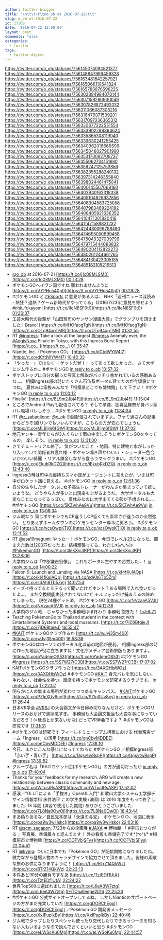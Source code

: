 ```yaml
---
author: twitter-blogger
title: "\n\t\t\t\t@o_ob at 2016-07-22\t\t"
slug: o_ob-at-2016-07-22
id: 27169
date: '2016-07-22 12:00:00'
layout: post
comments: false
categories:
  - twitter
tags:
  - twitter-digest
---
```


https://twitter.com/o_ob/statuses/756145074094821377 https://twitter.com/o_ob/statuses/756148847999459328 https://twitter.com/o_ob/statuses/756163481842257921 https://twitter.com/o_ob/statuses/756165066110541824 https://twitter.com/o_ob/statuses/756165786876596225 https://twitter.com/o_ob/statuses/756302884984070144 https://twitter.com/o_ob/statuses/756307159260930049 https://twitter.com/o_ob/statuses/756307826872492032 https://twitter.com/o_ob/statuses/756311066087305216 https://twitter.com/o_ob/statuses/756316479071539201 https://twitter.com/o_ob/statuses/756317097236365312 https://twitter.com/o_ob/statuses/756330677222551554 https://twitter.com/o_ob/statuses/756333902298394624 https://twitter.com/o_ob/statuses/756335865308119040 https://twitter.com/o_ob/statuses/756339630241255425 https://twitter.com/o_ob/statuses/756340962016669696 https://twitter.com/o_ob/statuses/756345048027901960 https://twitter.com/o_ob/statuses/756353170062708737 https://twitter.com/o_ob/statuses/756355062734151680 https://twitter.com/o_ob/statuses/756356247125753856 https://twitter.com/o_ob/statuses/756382355288240132 https://twitter.com/o_ob/statuses/756397314248355840 https://twitter.com/o_ob/statuses/756398024461475841 https://twitter.com/o_ob/statuses/756400145567068160 https://twitter.com/o_ob/statuses/756403940162318336 https://twitter.com/o_ob/statuses/756405104626937856 https://twitter.com/o_ob/statuses/756406304583725058 https://twitter.com/o_ob/statuses/756407980489224192 https://twitter.com/o_ob/statuses/756408405921636352 https://twitter.com/o_ob/statuses/756410471301820416 https://twitter.com/o_ob/statuses/756411471588831232 https://twitter.com/o_ob/statuses/756424480096788480 https://twitter.com/o_ob/statuses/756474695050899458 https://twitter.com/o_ob/statuses/756475049327009796 https://twitter.com/o_ob/statuses/756479715444088832 https://twitter.com/o_ob/statuses/756480004112822273 https://twitter.com/o_ob/statuses/756480261244661765 https://twitter.com/o_ob/statuses/756484130423005185 https://twitter.com/o_ob/statuses/756485183105216513  

*   [@o_ob](https://twitter.com/o_ob) at 2016-07-21 [https://t.co/j1c08MLSM0](https://t.co/j1c08MLSM0) [00:13:28](https://twitter.com/o_ob/statuses/756145074094821377)
*   ポケモンGOヘイヴン国ですね 襲われませんように [https://t.co/VYPHc540p0](https://t.co/VYPHc540p0) [00:28:28](https://twitter.com/o_ob/statuses/756148847999459328)
*   #ポケモンGO と [#ESports](https://twitter.com/search?q=%23ESports&src=hash) に意見がある人は、 NHK「週刊ニュース深読み - 熱狂？過熱？ゲーム新時代がやってくる」(2016/7/23)に意見を寄せよう [#nhk_fukayomi](https://twitter.com/search?q=%23nhk_fukayomi&src=hash) [https://t.co/lIeN8SF0t0](https://t.co/lIeN8SF0t0) [01:26:37](https://twitter.com/o_ob/statuses/756163481842257921)
*   工芸大時代の後輩が「山田玲司のヤンサン漫画大賞」でグランプリを頂きました！Bravo! [https://t.co/MHOfaogTgN](https://t.co/MHOfaogTgN) [https://t.co/OTq94xpTMB](https://t.co/OTq94xpTMB) [01:32:55](https://twitter.com/o_ob/statuses/756165066110541824)
*   RT [@ingress](https://twitter.com/ingress): Take a look at the largest [#Ingress](https://twitter.com/search?q=%23Ingress&src=hash) Anomaly ever, the [#AegisNova](https://twitter.com/search?q=%23AegisNova&src=hash) Finale in Tokyo, with this Ingress Burst Report. [https://t.co…](https://t.co…) [01:35:47](https://twitter.com/o_ob/statuses/756165786876596225)
*   Niantic, Inc.「Pokémon GO」 [https://t.co/dCtdWYW4I7](https://t.co/dCtdWYW4I7) [10:40:33](https://twitter.com/o_ob/statuses/756302884984070144)
*   「やったー」ではなく 「ゲットだぜ！」って言って欲しかった。 さて大学にジム作るか... #ポケモンGO [in reply to o_ob](https://twitter.com/o_ob/statuses/756302884984070144) [10:57:32](https://twitter.com/o_ob/statuses/756307159260930049)
*   ポケストップに自分の撮った写真と解説がバッチリ書かれているの感動あるな...。 相模Ingress部の時にたくさん石仏系ポータル建てたのが今頃役に立つね。 夏休みは家族みんなで「相模原どこでも博物館」して下さい！ #ポケモンGO [in reply to o_ob](https://twitter.com/o_ob/statuses/756307159260930049) [11:00:12](https://twitter.com/o_ob/statuses/756307826872492032)
*   Finally!! [https://t.co/8L9m2Jbj4F](https://t.co/8L9m2Jbj4F) [11:13:04](https://twitter.com/o_ob/statuses/756311066087305216)
*   ところでAndroid Playも配信されてる？ そして早速、狂喜乱舞勢が身バレ家バレ職場バレしそう... #ポケモンGO [in reply to o_ob](https://twitter.com/o_ob/statuses/756307826872492032) [11:34:34](https://twitter.com/o_ob/statuses/756316479071539201)
*   RT [@z_zabaglione](https://twitter.com/z_zabaglione): [@o_ob](https://twitter.com/o_ob) 勿論配信されていますよ。ファミ通さんの記事からどうぞ(直リンでもいいんですが、こちらの方が安心でしょう)。 [https://t.co/MLBIjm6fGW](https://t.co/MLBIjm6fGW) [11:37:02](https://twitter.com/o_ob/statuses/756317097236365312)
*   地元ヤンキー青年たちが3人ぐらいで雨の中楽しそうにポケモンGOをやってるの。 楽しそう。 [in reply to o_ob](https://twitter.com/o_ob/statuses/756316479071539201) [12:31:00](https://twitter.com/o_ob/statuses/756330677222551554)
*   さてチュートリアル終了。 気がついたこと ・地図、特に建物と水がしっかり入っていて関係者お疲れ様 ・ポケモン鳴き声かわいい ・シェーダー色合いかわいい綺麗 ・リアル課金しながら食らうマックうまい。 #ポケモンGO [https://t.co/iEkubRkDZQ](https://t.co/iEkubRkDZQ) [in reply to o_ob](https://twitter.com/o_ob/statuses/756330677222551554) [12:43:48](https://twitter.com/o_ob/statuses/756333902298394624)
*   Ingressの時は町中の縦持ちスマホ民がエージェントに見えたが、いまは町中がロケット団に見える。 #ポケモンGO [in reply to o_ob](https://twitter.com/o_ob/statuses/756330677222551554) [12:51:36](https://twitter.com/o_ob/statuses/756335865308119040)
*   自分の生やしたポータルに女子高生トレーナーがわんさか集まっていて嬉しいような。 どうやら人が多いと出現率も上がるようだ。 大学ポータルも大変なことになってるっぽい。 夏休みなのに大学出てくる勢が予想される...。 #ポケモンGO [https://t.co/5KZwhAe9Vu](https://t.co/5KZwhAe9Vu) [in reply to o_ob](https://twitter.com/o_ob/statuses/756333902298394624) [13:06:34](https://twitter.com/o_ob/statuses/756339630241255425)
*   ジム戦なう 同じポケモンでもCP違うしCP低くても素早さが違うのか全然強い。 とりあえずホームタウンのポケモンセンター厚木に戻ろう。 #ポケモンGO [https://t.co/vcsOwpKTjO](https://t.co/vcsOwpKTjO) [in reply to o_ob](https://twitter.com/o_ob/statuses/756339630241255425) [13:11:52](https://twitter.com/o_ob/statuses/756340962016669696)
*   RT [@asa10megumi](https://twitter.com/asa10megumi): やったー！ポケモンGO、今日でレベル23になった。捕まえた数は1200匹だったよ。結構頑張ってる、わたし٩(๑❛ᴗ❛๑)۶ [#PokemonGO](https://twitter.com/search?q=%23PokemonGO&src=hash) [https://t.co/4lekXyutKP](https://t.co/4lekXyutKP) [13:28:06](https://twitter.com/o_ob/statuses/756345048027901960)
*   大学内ジムは「中部謙吉翁像」。 これもポータル生やすの苦労した...！ [in reply to o_ob](https://twitter.com/o_ob/statuses/547788508929085441) [14:00:22](https://twitter.com/o_ob/statuses/756353170062708737)
*   Falcon 9: Launch and Landing via NASA [https://t.co/kI4fKuIAQp](https://t.co/kI4fKuIAQp) [https://t.co/sdAh6Tb5Zm](https://t.co/sdAh6Tb5Zm) [14:07:54](https://twitter.com/o_ob/statuses/756355062734151680)
*   イーブイ持ってるとモテるって聞いたけどホント？ある場所で入れ食いだったよ...。 まだ交換機能実装されてないけど モルフォンだけ捕まえるの諦めてしまった。 現在24種ゲット済。 #ポケモンGO [https://t.co/NVzaeA5VJI](https://t.co/NVzaeA5VJI) [in reply to o_ob](https://twitter.com/o_ob/statuses/756340962016669696) [14:12:36](https://twitter.com/o_ob/statuses/756356247125753856)
*   大学内のジム戦... じゃなかった事務戦ほぼ終わり 事務戦 飽きた！ [15:56:21](https://twitter.com/o_ob/statuses/756382355288240132)
*   Teaching PokémonGo to Thailand student in the context with Entertainment Systems and local museums. [https://t.co/7jD6BtqjeJ](https://t.co/7jD6BtqjeJ) [16:55:47](https://twitter.com/o_ob/statuses/756397314248355840)
*   [#KAIT](https://twitter.com/search?q=%23KAIT&src=hash) ポケモンGOクラブ作るか [https://t.co/wJvj35m400](https://t.co/wJvj35m400) [16:58:36](https://twitter.com/o_ob/statuses/756398024461475841)
*   ポケモンGOはローソンのポータル化以前の地図が便利。 相模Ingress部の時に作った地図が役に立ちますね！文化庁メディア芸術祭版もありますよ。 [https://t.co/oYadqmOS53](https://t.co/oYadqmOS53) #ポケモンGO [#Ingress](https://twitter.com/search?q=%23Ingress&src=hash) [https://t.co/SS7W27rC3B](https://t.co/SS7W27rC3B) [17:07:02](https://twitter.com/o_ob/statuses/756400145567068160)
*   KAITポケモンGOクラブ作った [https://t.co/3AXQHisWOz](https://t.co/3AXQHisWOz) #ポケモンGO [#KAIT](https://twitter.com/search?q=%23KAIT&src=hash) 身元バレを気にしない、争わない、社会性を持つ、節度を持ってポケモンを研究するクラブです。 [in reply to o_ob](https://twitter.com/o_ob/statuses/756398024461475841) [17:22:07](https://twitter.com/o_ob/statuses/756403940162318336)
*   明らかに人の集まる場所が変わりつつあるキャンパス。 [#KAIT](https://twitter.com/search?q=%23KAIT&src=hash)ポケモンGO [https://t.co/PZlpXUv8cy](https://t.co/PZlpXUv8cy) [in reply to o_ob](https://twitter.com/o_ob/statuses/756403940162318336) [17:26:44](https://twitter.com/o_ob/statuses/756405104626937856)
*   日本VR学会 [#VRSJ](https://twitter.com/search?q=%23VRSJ&src=hash) の大会論文が今日締め切りなんだけど、ポケモンGOリリースのおかげで進捗悪すぎ。 事務局も大会論文担当も大変な事になっているだろう！(=延長とか来ないかな) だってVR学会ですよ？ #ポケモンGOは研究です [17:31:31](https://twitter.com/o_ob/statuses/756406304583725058)
*   #ポケモンGOは研究です フィールドミュージアム構築における 代替現実ゲーム「Ingress」の活用 [https://t.co/onCbvMDDEE](https://t.co/onCbvMDDEE) [#Ingress](https://twitter.com/search?q=%23Ingress&src=hash) [17:38:10](https://twitter.com/o_ob/statuses/756407980489224192)
*   今日、まさにこんな感じになっててわろた #ポケモンGO ／相模Ingress部「赤い手・青い手」 [https://t.co/GgsvtwRspP](https://t.co/GgsvtwRspP) [#Ingress](https://twitter.com/search?q=%23Ingress&src=hash) [17:39:52](https://twitter.com/o_ob/statuses/756408405921636352)
*   グループ名は「KAITロケット団(ポケモンGO)」の方が適切だったか [in reply to o_ob](https://twitter.com/o_ob/statuses/756403940162318336) [17:48:04](https://twitter.com/o_ob/statuses/756410471301820416)
*   Thanks for your feedback for my research. ARG will create a new relationship between classic community and new age. [https://t.co/WTurJRsASP](https://t.co/WTurJRsASP) [17:52:02](https://twitter.com/o_ob/statuses/756411471588831232)
*   感涙／"GLUTによる「手抜き」OpenGL入門" 和歌山大学システム工学部デザイン情報学科 床井浩平 この学生実験 (演習) は 2016 年度をもって終了しました. 18 年間 (演習で使用した期間) ありがとうございました. [https://t.co/7L8Na0OwOj](https://t.co/7L8Na0OwOj) [18:43:44](https://twitter.com/o_ob/statuses/756424480096788480)
*   まあ偽りあるな／自民党本部は「永遠の与党」　ポケモンＧＯ、地図に表示 [https://t.co/pa9w3wHskc](https://t.co/pa9w3wHskc) [22:03:16](https://twitter.com/o_ob/statuses/756474695050899458)
*   RT [@scm_sagapon](https://twitter.com/scm_sagapon): 7/23からの企画展 [#JAXA](https://twitter.com/search?q=%23JAXA&src=hash) ✖ 博物館 「 #宇宙とつながる 」写真展、準備着々と進んでます！ 外の看板も準備完了です*\(^o^)/* #相模原市立博物館 [https://t.co/COFVbjSFys](https://t.co/COFVbjSFys) [22:04:41](https://twitter.com/o_ob/statuses/756475049327009796)
*   RT [@kymg](https://twitter.com/kymg): ついに日本でも『Pokémon GO』が配信開始になりましたね。微力ながら登場人物のキャラデザインで協力させて頂きました。皆様の素敵な旅のお供になりますように！ [https://t.co/BTrZ14QkWz](https://t.co/BTrZ14QkWz) [22:23:13](https://twitter.com/o_ob/statuses/756479715444088832)
*   本件あと90分の勝負ですなあ [https://t.co/TztEDf1UtA](https://t.co/TztEDf1UtA) [22:24:22](https://twitter.com/o_ob/statuses/756480004112822273)
*   世界Top500に選ばれました [https://t.co/L6eA3W7ztg](https://t.co/L6eA3W7ztg) [#HTChallenge2016](https://twitter.com/search?q=%23HTChallenge2016&src=hash) [22:25:23](https://twitter.com/o_ob/statuses/756480261244661765)
*   #ポケモンGO 公式サイトオープンしてるね。 しかしNianticのサポートページの方がまだ充実していた [https://t.co/gDO9ChEgoI](https://t.co/gDO9ChEgoI) ／Pokémon GO 開発者メッセージ [https://t.co/XxIPuplkBy](https://t.co/XxIPuplkBy) [22:40:46](https://twitter.com/o_ob/statuses/756484130423005185)
*   ジム戦でタップしたりスペシャル使ったり交代したりできるっつーのを知らない人もいるようなので読んでおくといいと思う #ポケモンGO [https://t.co/eLWSoKu0Mp](https://t.co/eLWSoKu0Mp) [22:44:57](https://twitter.com/o_ob/statuses/756485183105216513)